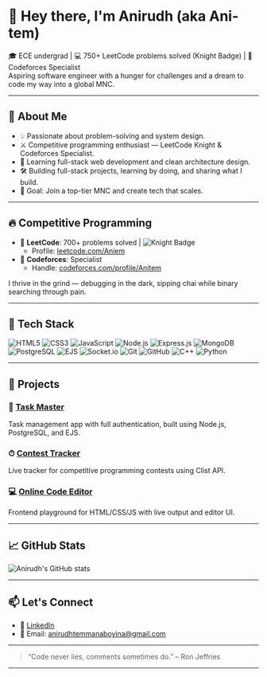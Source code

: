 # 👋 Hey there, I'm Anirudh (aka Ani-tem)

🎓 ECE undergrad | 💻 750+ LeetCode problems solved (Knight Badge) | 🧠 Codeforces Specialist  
Aspiring software engineer with a hunger for challenges and a dream to code my way into a global MNC.

---

## 🚀 About Me

- 💡 Passionate about problem-solving and system design.
- ⚔️ Competitive programming enthusiast — LeetCode Knight & Codeforces Specialist.
- 🌱 Learning full-stack web development and clean architecture design.
- 🛠️ Building full-stack projects, learning by doing, and sharing what I build.
- 🎯 Goal: Join a top-tier MNC and create tech that scales.

---

## 🔥 Competitive Programming

- 🧩 **LeetCode**: 700+ problems solved | ![Knight Badge](https://leetcode.com/static/images/badges/knight.png)
  - Profile: [leetcode.com/Aniem]([https://leetcode.com/](https://leetcode.com/u/Aniem/))
- 🧠 **Codeforces**: Specialist
  - Handle: [codeforces.com/profile/Anitem](https://codeforces.com/profile/anitem)

I thrive in the grind — debugging in the dark, sipping chai while binary searching through pain.

---

## 🧰 Tech Stack

![HTML5](https://img.shields.io/badge/HTML5-E34F26?style=flat&logo=html5&logoColor=white)
![CSS3](https://img.shields.io/badge/CSS3-1572B6?style=flat&logo=css3&logoColor=white)
![JavaScript](https://img.shields.io/badge/JavaScript-F7DF1E?style=flat&logo=javascript&logoColor=black)
![Node.js](https://img.shields.io/badge/Node.js-339933?style=flat&logo=node.js&logoColor=white)
![Express.js](https://img.shields.io/badge/Express.js-000000?style=flat&logo=express&logoColor=white)
![MongoDB](https://img.shields.io/badge/MongoDB-4EA94B?style=flat&logo=mongodb&logoColor=white)
![PostgreSQL](https://img.shields.io/badge/PostgreSQL-4169E1?style=flat&logo=postgresql&logoColor=white)
![EJS](https://img.shields.io/badge/EJS-8C8C8C?style=flat)
![Socket.io](https://img.shields.io/badge/Socket.io-010101?style=flat&logo=socket.io&logoColor=white)
![Git](https://img.shields.io/badge/Git-F05032?style=flat&logo=git&logoColor=white)
![GitHub](https://img.shields.io/badge/GitHub-181717?style=flat&logo=github&logoColor=white)
![C++](https://img.shields.io/badge/C++-00599C?style=flat&logo=c%2B%2B&logoColor=white)
![Python](https://img.shields.io/badge/Python-3776AB?style=flat&logo=python&logoColor=white)

---

## 🧪 Projects

### 🔧 [Task Master](https://github.com/Ani-tem/task_master)
Task management app with full authentication, built using Node.js, PostgreSQL, and EJS.

### ⏱ [Contest Tracker](https://github.com/Ani-tem/contest-tracker)
Live tracker for competitive programming contests using Clist API.

### 💻 [Online Code Editor](https://github.com/Ani-tem/OnlinecodeEditor)
Frontend playground for HTML/CSS/JS with live output and editor UI.

---

## 📈 GitHub Stats

![Anirudh's GitHub stats](https://github-readme-stats.vercel.app/api?username=ani-tem&show_icons=true&theme=radical)

---

## 📫 Let's Connect

- 🔗 [LinkedIn]([https://www.linkedin.com/in/your-linkedin-profile](https://www.linkedin.com/in/anirudh-temmanaboyina-5b7a1b28a/))
- 📧 Email: anirudhtemmanaboyina@gmail.com

---

> “Code never lies, comments sometimes do.” – Ron Jeffries

---
